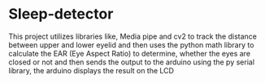 # Sleep-detector
This project utilizes libraries like, Media pipe and cv2 to track the distance between upper and lower eyelid and then uses the python math library to calculate the EAR (Eye Aspect Ratio) to determine, whether the eyes are closed or not and then sends the output to the arduino using the py serial library, the arduino displays the result on the LCD